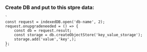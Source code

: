 ### Create DB and put to this stpre data:
    `
    const request = indexedDB.open('db-name', 2);
    request.onupgradeneeded = () => {
        const db = request.result;
        const storage = db.createObjectStore('key_value_storage');
        storage.add('value','key',);
    };
    `